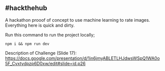 ## #hackthehub

A hackathon prooof of concept to use machine learning to rate images. Everything here is quick and dirty.

Run this command to run the project locally;

```
npm i && npm run dev
```
Description of Challenge (Slide 17): https://docs.google.com/presentation/d/1in6jmyABLETLHJdwsWSpQ1WA0o5F_Cvxtydpzp6D0xw/edit#slide=id.p26
